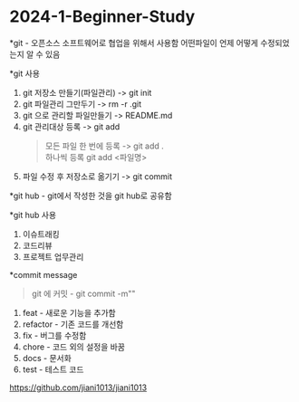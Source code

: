 ﻿# 2024-1-Beginner-Study

*git - 오픈소스 소프트웨어로 협업을 위해서 사용함
   어떤파일이 언제 어떻게 수정되었는지 알 수 있음

*git 사용
1. git 저장소 만들기(파일관리) -> git init
2. git 파일관리 그만두기 -> rm -r .git
3. git 으로 관리할 파일만들기 -> README.md
4. git 관리대상 등록 -> git add
     > 모든 파일 한 번에 등록 -> git add .   
     > 하나씩 등록 git add <파일명>
7. 파일 수정 후 저장소로 옮기기 -> git commit

*git hub - git에서 작성한 것을 git hub로 공유함

*git hub 사용
1. 이슈트래킹
2. 코드리뷰
3. 프로젝트 업무관리

*commit message
> git 에 커밋 - git commit -m"<commit message>"
1. feat - 새로운 기능을 추가함
2. refactor - 기존 코드를 개선함
3. fix - 버그를 수정함
4. chore - 코드 외의 설정을 바꿈
5. docs - 문서화
6. test - 테스트 코드

<https://github.com/jiani1013/jiani1013>

   



   

   
   
